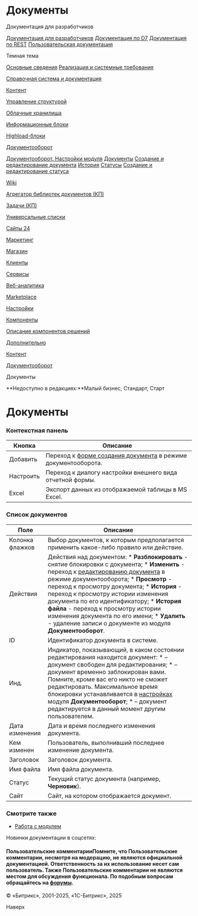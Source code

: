 # Документы

Документация для разработчиков

[Документация для разработчиков](https://dev.1c-bitrix.ru/api_help/)
[Документация по D7](https://dev.1c-bitrix.ru/api_d7/)
[Документация по REST](https://dev.1c-bitrix.ru/rest_help/)
[Пользовательская документация](https://dev.1c-bitrix.ru/user_help/)

Темная тема

[Основные сведения](/user_help/index.php)
[Реализация и системные требования](/user_help/reqintro.php)

[Справочная система и документация](/user_help/help/index.php)

[Контент](/user_help/content/index.php)

[Управление структурой](/user_help/content/fileman/index.php)

[Облачные хранилища](/user_help/content/clouds/index.php)

[Информационные блоки](/user_help/content/iblock/index.php)

[Highload-блоки](/user_help/content/highloadblock/index.php)

[Документооборот](/user_help/content/workflow/index.php)

[Документооборот. Настройки модуля](/user_help/content/workflow/settings.php)
[Документы](/user_help/content/workflow/workflow_list.php)
[Создание и редактирование документа](/user_help/content/workflow/workflow_doc_edit.php)
[История](/user_help/content/workflow/workflow_history_list.php)
[Статусы](/user_help/content/workflow/workflow_status_list.php)
[Создание и редактирование статуса](/user_help/content/workflow/workflow_status_edit.php)

[Wiki](/user_help/content/wiki/index.php)

[Агрегатор библиотек документов (КП)](/user_help/content/webdav/index.php)

[Задачи (КП)](/user_help/content/tasks/index.php)

[Универсальные списки](/user_help/content/lists/index.php)

[Сайты 24](/user_help/sites24/index.php)

[Маркетинг](/user_help/marketing/index.php)

[Магазин](/user_help/store/index.php)

[Клиенты](/user_help/clients/index.php)

[Сервисы](/user_help/service/index.php)

[Веб-аналитика](/user_help/statistic/index.php)

[Marketplace](/user_help/marketplace/index.php)

[Настройки](/user_help/settings/index.php)

[Компоненты](/user_help/components/index.php)

[Описание компонентов решений](/user_help/description_decisions/index.php)

[Дополнительно](/user_help/additional/index.php)

[Контент](/user_help/content/index.php)

[Документооборот](/user_help/content/workflow/index.php)

Документы

**Недоступно в редакциях:**Малый бизнес, Стандарт, Старт

# Документы

### Контекстная панель

| Кнопка | Описание |
| --- | --- |
| Добавить | Переход к [форме создания документа](/user_help/content/workflow/workflow_doc_edit.php) в режиме документооборота. |
| Настроить | Переход к диалогу настройки внешнего вида отчетной формы. |
| Excel | Экспорт данных из отображаемой таблицы в MS Excel. |

### Список документов

| Поле | Описание |
| --- | --- |
| Колонка флажков | Выбор документов, к которым предполагается применить какое-либо правило или действие. |
| Действия | Действия над документом:  * **Разблокировать** - снятие блокировки с документа; * **Изменить** - переход к [редактированию документа](/user_help/content/workflow/workflow_doc_edit.php) в режиме документооборота; * **Просмотр** - переход к просмотру документа; * **История** - переход к просмотру истории изменения документа по его идентификатору; * **История файла** - переход к просмотру истории изменения документа по его имени; * **Удалить** - удаление записи о документе из модуля **Документооборот**. |
| ID | Идентификатор документа в системе. |
| Инд. | Индикатор, показывающий, в каком состоянии редактирования находится документ:  * – документ свободен для редактирования; * – документ временно заблокирован вами. Помните, кроме вас его никто не сможет редактировать. Максимальное время блокировки устанавливается в [настройках](/user_help/content/workflow/settings.php) модуля **Документооборот**; * – документ редактируется в данный момент другим пользователем. |
| Дата изменения | Дата и время последнего изменения документа. |
| Кем изменен | Пользователь, выполнивший последнее изменение документа. |
| Заголовок | Заголовок документа. |
| Имя файла | Имя файла документа. |
| Статус | Текущий статус документа (например, **Черновик**). |
| Сайт | Сайт, на котором отображается документ. |

### Смотрите также

* [Работа с модулем](https://dev.1c-bitrix.ru/learning/course/index.php?COURSE_ID=34&CHAPTER_ID=05305)

Новинки документации в соцсетях:

#### Пользовательские комментарииПомните, что Пользовательские комментарии, несмотря на модерацию, не являются официальной документацией. Ответственность за их использование несет сам пользователь. Также Пользовательские комментарии не являются местом для обсуждения функционала. По подобным вопросам обращайтесь на [форумы](http://dev.1c-bitrix.ru/community/forums/group1/).

© «Битрикс», 2001-2025, «1С-Битрикс», 2025

Наверх
